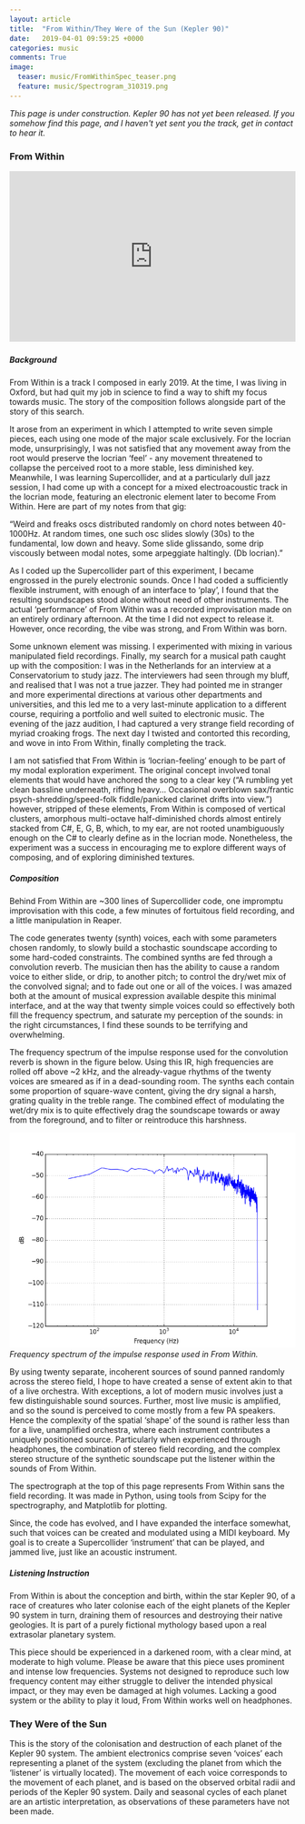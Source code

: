 ```yaml
---
layout: article
title:  "From Within/They Were of the Sun (Kepler 90)"
date:   2019-04-01 09:59:25 +0000
categories: music
comments: True
image:
  teaser: music/FromWithinSpec_teaser.png
  feature: music/Spectrogram_310319.png
---
```


*This page is under construction. Kepler 90 has not yet been released. If you somehow find this page, and I haven't yet sent you the track, get in contact to hear it.*

### From Within

<iframe width="100%" height="300" scrolling="no" frameborder="no" allow="autoplay" src="https://w.soundcloud.com/player/?url=https%3A//api.soundcloud.com/tracks/634522851&color=%23ff5500&auto_play=false&hide_related=false&show_comments=true&show_user=true&show_reposts=false&show_teaser=true&visual=true"></iframe>

##### Background

From Within is a track I composed in early 2019. At the time, I was living in Oxford, but had quit my job in science to find a way to shift my focus towards music. The story of the composition follows alongside part of the story of this search.

It arose from an experiment in which I attempted to write seven simple pieces, each using one mode of the major scale exclusively. For the locrian mode, unsurprisingly, I was not satisfied that any movement away from the root would preserve the locrian ‘feel’ - any movement threatened to collapse the perceived root to a more stable, less diminished key. Meanwhile, I was learning Supercollider, and at a particularly dull jazz session, I had come up with a concept for a mixed electroacoustic track in the locrian mode, featuring an electronic element later to become From Within. Here are part of my notes from that gig:

“Weird and freaks oscs distributed randomly on chord notes between 40-1000Hz. At random times, one such osc slides slowly (30s) to the fundamental, low down and heavy. Some slide glissando, some drip viscously between modal notes, some arpeggiate haltingly. (Db locrian).”

As I coded up the Supercollider part of this experiment, I became engrossed in the purely electronic sounds. Once I had coded a sufficiently flexible instrument, with enough of an interface to ‘play’, I found that the resulting soundscapes stood alone without need of other instruments. The actual ‘performance’ of From Within was a recorded improvisation made on an entirely ordinary afternoon. At the time I did not expect to release it. However, once recording, the vibe was strong, and From Within was born.

Some unknown element was missing. I experimented with mixing in various manipulated field recordings. Finally, my search for a musical path caught up with the composition: I was in the Netherlands for an interview at a Conservatorium to study jazz. The interviewers had seen through my bluff, and realised that I was not a true jazzer. They had pointed me in stranger and more experimental directions at various other departments and universities, and this led me to a very last-minute application to a different course, requiring a portfolio and well suited to electronic music. The evening of the jazz audition, I had captured a very strange field recording of myriad croaking frogs. The next day I twisted and contorted this recording, and wove in into From Within, finally completing the track.

I am not satisfied that From Within is ‘locrian-feeling’ enough to be part of my modal exploration experiment. The original concept involved tonal elements that would have anchored the song to a clear key (“A rumbling yet clean bassline underneath, riffing heavy… Occasional overblown sax/frantic psych-shredding/speed-folk fiddle/panicked clarinet drifts into view.”) however, stripped of these elements, From Within is composed of vertical clusters, amorphous multi-octave half-diminished chords almost entirely stacked from C#, E, G, B, which, to my ear, are not rooted unambiguously enough on the C# to clearly define as in the locrian mode. Nonetheless, the experiment was a success in encouraging me to explore different ways of composing, and of exploring diminished textures.

##### Composition

Behind From Within are ~300 lines of Supercollider code, one impromptu improvisation with this code, a few minutes of fortuitous field recording, and a little manipulation in Reaper.

The code generates twenty (synth) voices, each with some parameters chosen randomly, to slowly build a stochastic soundscape according to some hard-coded constraints. The combined synths are fed through a convolution reverb. The musician then has the ability to cause a random voice to either slide, or drip, to another pitch; to control the dry/wet mix of the convolved signal; and to fade out one or all of the voices. I was amazed both at the amount of musical expression available despite this minimal interface, and at the way that twenty simple voices could so effectively both fill the frequency spectrum, and saturate my perception of the sounds: in the right circumstances, I find these sounds to be terrifying and overwhelming.

The frequency spectrum of the impulse response used for the convolution reverb is shown in the figure below. Using this IR, high frequencies are rolled off above ~2 kHz, and the already-vague rhythms of the twenty voices are smeared as if in a dead-sounding room. The synths each contain some proportion of square-wave content, giving the dry signal a harsh, grating quality in the treble range. The combined effect of modulating the wet/dry mix is to quite effectively drag the soundscape towards or away from the foreground, and to filter or reintroduce this harshness.

![IR Spectrum](/images/music/figure_1.png)
*Frequency spectrum of the impulse response used in From Within.*

By using twenty separate, incoherent sources of sound panned randomly across the stereo field, I hope to have created a sense of extent akin to that of a live orchestra. With exceptions, a lot of modern music involves just a few distinguishable sound sources. Further, most live music is amplified, and so the sound is perceived to come mostly from a few PA speakers. Hence the complexity of the spatial ‘shape’ of the sound is rather less than for a live, unamplified orchestra, where each instrument contributes a uniquely positioned source. Particularly when experienced through headphones, the combination of stereo field recording, and the complex stereo structure of the synthetic soundscape put the listener within the sounds of From Within.

The spectrograph at the top of this page represents From Within sans the field recording. It was made in Python, using tools from Scipy for the spectrography, and Matplotlib for plotting.

Since, the code has evolved, and I have expanded the interface somewhat, such that voices can be created and modulated using a MIDI keyboard. My goal is to create a Supercollider ‘instrument’ that can be played, and jammed live, just like an acoustic instrument.

##### Listening Instruction

From Within is about the conception and birth, within the star Kepler 90, of a race of creatures who later colonise each of the eight planets of the Kepler 90 system in turn, draining them of resources and destroying their native geologies. It is part of a purely fictional mythology based upon a real extrasolar planetary system.

This piece should be experienced in a darkened room, with a clear mind, at moderate to high volume. Please be aware that this piece uses prominent and intense low frequencies. Systems not designed to reproduce such low frequency content may either struggle to deliver the intended physical impact, or they may even be damaged at high volumes. Lacking a good system or the ability to play it loud, From Within works well on headphones.


### They Were of the Sun

This is the story of the colonisation and destruction of each planet of the Kepler 90 system. The ambient electronics comprise seven ‘voices’ each representing a planet of the system (excluding the planet from which the ‘listener’ is virtually located). The movement of each voice corresponds to the movement of each planet, and is based on the observed orbital radii and periods of the Kepler 90 system. Daily and seasonal cycles of each planet are an artistic interpretation, as observations of these parameters have not been made.
